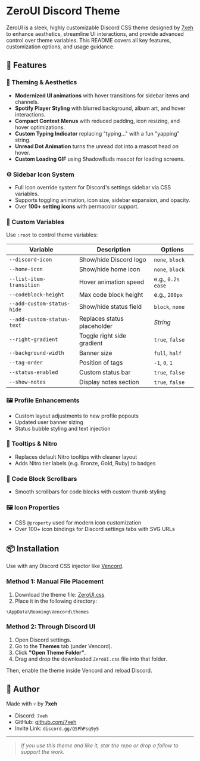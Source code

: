 # ZeroUI Discord Theme

ZeroUI is a sleek, highly customizable Discord CSS theme designed by [7xeh](https://github.com/7xeh) to enhance aesthetics, streamline UI interactions, and provide advanced control over theme variables. This README covers all key features, customization options, and usage guidance.

## 🔧 Features

### 🌈 Theming & Aesthetics

* **Modernized UI animations** with hover transitions for sidebar items and channels.
* **Spotify Player Styling** with blurred background, album art, and hover interactions.
* **Compact Context Menus** with reduced padding, icon resizing, and hover optimizations.
* **Custom Typing Indicator** replacing "typing..." with a fun "yapping" string.
* **Unread Dot Animation** turns the unread dot into a mascot head on hover.
* **Custom Loading GIF** using ShadowBuds mascot for loading screens.

### ⚙️ Sidebar Icon System

* Full icon override system for Discord's settings sidebar via CSS variables.
* Supports toggling animation, icon size, sidebar expansion, and opacity.
* Over **100+ setting icons** with permacolor support.

### 🧪 Custom Variables

Use `:root` to control theme variables:

| Variable                   | Description                 | Options           |
| -------------------------- | --------------------------- | ----------------- |
| `--discord-icon`           | Show/hide Discord logo      | `none`, `block`   |
| `--home-icon`              | Show/hide home icon         | `none`, `block`   |
| `--list-item-transition`   | Hover animation speed       | e.g., `0.2s ease` |
| `--codeblock-height`       | Max code block height       | e.g., `200px`     |
| `--add-custom-status-hide` | Show/hide status field      | `block`, `none`   |
| `--add-custom-status-text` | Replaces status placeholder | *String*          |
| `--right-gradient`         | Toggle right side gradient  | `true`, `false`   |
| `--background-width`       | Banner size                 | `full`, `half`    |
| `--tag-order`              | Position of tags            | `-1`, `0`, `1`    |
| `--status-enabled`         | Custom status bar           | `true`, `false`   |
| `--show-notes`             | Display notes section       | `true`, `false`   |

### 🖼️ Profile Enhancements

* Custom layout adjustments to new profile popouts
* Updated user banner sizing
* Status bubble styling and text injection

### 📜 Tooltips & Nitro

* Replaces default Nitro tooltips with cleaner layout
* Adds Nitro tier labels (e.g. Bronze, Gold, Ruby) to badges

### 📜 Code Block Scrollbars

* Smooth scrollbars for code blocks with custom thumb styling

### 🖼️ Icon Properties

* CSS `@property` used for modern icon customization
* Over 100+ icon bindings for Discord settings tabs with SVG URLs

## 📦 Installation

Use with any Discord CSS injector like [Vencord](https://github.com/Vendicated/Vencord).

### Method 1: Manual File Placement

1. Download the theme file: [ZeroUI.css](https://raw.githubusercontent.com/7xeh/ZeroUI/refs/heads/main/ZeroUI.css)
2. Place it in the following directory:

```\AppData\Roaming\Vencord\themes```

### Method 2: Through Discord UI
1. Open Discord settings.
2. Go to the **Themes** tab (under Vencord).
3. Click **"Open Theme Folder"**.
4. Drag and drop the downloaded `ZeroUI.css` file into that folder.

Then, enable the theme inside Vencord and reload Discord.

## 🔗 Author
Made with 💀 by **7xeh**
- Discord: `7xeh`
- GitHub: [github.com/7xeh](https://github.com/7xeh)
- Invite Link: `discord.gg/QSPhPsq9y5`

---

> *If you use this theme and like it, star the repo or drop a follow to support the work.*

```
